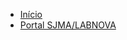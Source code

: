* [Início](https://labnova.netlify.app/#/?id=apresenta%c3%87%c3%83o)
* [Portal SJMA/LABNOVA](https://portal.trf1.jus.br/sjma/institucional/laboratorio-de-inovacao/laboratorio-de-inovacao.htm)